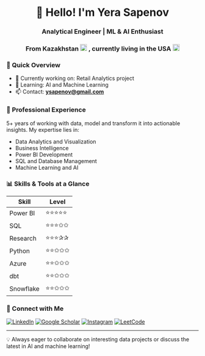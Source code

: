 <h1 align="center">👋 Hello! I'm Yera Sapenov</h1>
<h3 align="center">Analytical Engineer | ML & AI Enthusiast</h3>
<h3 align="center">From Kazakhstan <img src="https://cdn.jsdelivr.net/gh/twitter/twemoji@14.0.2/assets/svg/1f1f0-1f1ff.svg" width="18" alt="Kazakhstan flag" />
, currently living in the USA <img src="https://cdn.jsdelivr.net/gh/twitter/twemoji@14.0.2/assets/svg/1f1fa-1f1f8.svg" width="18" alt="US flag" />
</h3>

### 🚀 Quick Overview

- 🔭 Currently working on: Retail Analytics project
- 🌱 Learning: AI and Machine Learning
- 📫 Contact: **ysapenov@gmail.com**

### 💼 Professional Experience

5+ years of working with data, model and transform it into actionable insights. My expertise lies in:

- Data Analytics and Visualization
- Business Intelligence
- Power BI Development
- SQL and Database Management
- Machine Learning and AI

### 📊 Skills & Tools at a Glance

| Skill         | Level |
|---------------|-------|
| Power BI      | ⭐⭐⭐⭐⭐ |
| SQL           | ⭐⭐⭐✩✩ |
| Research      | ⭐⭐⭐✰✰ |
| Python        | ⭐⭐✩✩✩ |
| Azure         | ⭐⭐✩✩✩ |
| dbt           | ⭐⭐✩✩✩ |
| Snowflake     | ⭐⭐✩✩✩ |

### 🤝 Connect with Me

[![LinkedIn](https://img.shields.io/badge/LinkedIn-ysapenov-blue?style=flat-square&logo=linkedin)](https://linkedin.com/in/ysapenov)
[![Google Scholar](https://img.shields.io/badge/Google_Scholar-Profile-blue?style=flat-square&logo=google-scholar)](https://scholar.google.com/citations?user=kJmAVTUAAAAJ&hl=en) 
[![Instagram](https://img.shields.io/badge/Instagram-ysapenov-purple?style=flat-square&logo=instagram)](https://instagram.com/ysapenov)
[![LeetCode](https://img.shields.io/badge/LeetCode-ysapenov-orange?style=flat-square&logo=leetcode)](https://www.leetcode.com/ysapenov)

---

💡 Always eager to collaborate on interesting data projects or discuss the latest in AI and machine learning!
